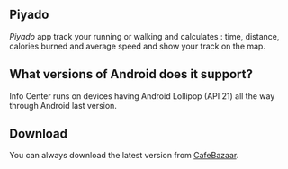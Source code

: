 ## Piyado

*Piyado*  app track your running or walking and calculates : time, distance, calories burned and average speed and show your track on the map.

## What versions of Android does it support?
Info Center runs on devices having Android Lollipop (API 21) all the way through Android last version.

## Download
You can always download the latest version from [CafeBazaar](https://cafebazaar.ir/app/com.amirdaryabak.runningapp).

